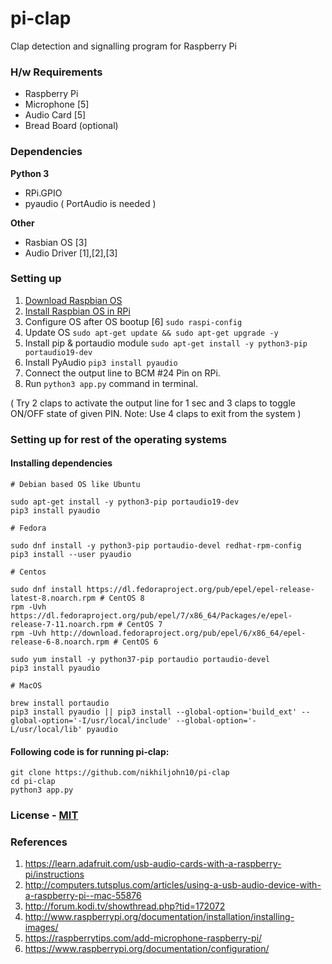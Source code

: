pi-clap
=======

Clap detection and signalling program for Raspberry Pi

### H/w Requirements

 * Raspberry Pi
 * Microphone [5]
 * Audio Card [5]
 * Bread Board (optional)

### Dependencies

**Python 3**

 * RPi.GPIO
 * pyaudio ( PortAudio is needed )

**Other**

 * Rasbian OS [3]
 * Audio Driver [1],[2],[3]

### Setting up

1. [Download Raspbian OS](http://www.raspberrypi.org/downloads/)
2. [Install Raspbian OS in RPi](http://www.raspberrypi.org/documentation/installation/installing-images/)
3. Configure OS after OS bootup [6] `sudo raspi-config`
4. Update OS `sudo apt-get update && sudo apt-get upgrade -y`
4. Install pip & portaudio module `sudo apt-get install -y python3-pip portaudio19-dev`
5. Install PyAudio `pip3 install pyaudio`
6. Connect the output line to BCM #24 Pin on RPi.
7. Run `python3 app.py` command in terminal.

( Try 2 claps to activate the output line for 1 sec and 3 claps to toggle ON/OFF state of given PIN. Note: Use 4 claps to exit from the system )

### Setting up for rest of the operating systems

#### Installing dependencies

```
# Debian based OS like Ubuntu

sudo apt-get install -y python3-pip portaudio19-dev
pip3 install pyaudio

```

```
# Fedora

sudo dnf install -y python3-pip portaudio-devel redhat-rpm-config
pip3 install --user pyaudio

```

```
# Centos

sudo dnf install https://dl.fedoraproject.org/pub/epel/epel-release-latest-8.noarch.rpm # CentOS 8
rpm -Uvh https://dl.fedoraproject.org/pub/epel/7/x86_64/Packages/e/epel-release-7-11.noarch.rpm # CentOS 7
rpm -Uvh http://download.fedoraproject.org/pub/epel/6/x86_64/epel-release-6-8.noarch.rpm # CentOS 6

sudo yum install -y python37-pip portaudio portaudio-devel
pip3 install pyaudio
```

```
# MacOS

brew install portaudio
pip3 install pyaudio || pip3 install --global-option='build_ext' --global-option='-I/usr/local/include' --global-option='-L/usr/local/lib' pyaudio
```

#### Following code is for running pi-clap:
```
git clone https://github.com/nikhiljohn10/pi-clap
cd pi-clap
python3 app.py
```

### License - [MIT](https://github.com/nikhiljohn10/pi-clap/blob/master/LICENSE)

### References

 1. https://learn.adafruit.com/usb-audio-cards-with-a-raspberry-pi/instructions
 2. http://computers.tutsplus.com/articles/using-a-usb-audio-device-with-a-raspberry-pi--mac-55876
 3. http://forum.kodi.tv/showthread.php?tid=172072
 4. http://www.raspberrypi.org/documentation/installation/installing-images/
 5. https://raspberrytips.com/add-microphone-raspberry-pi/
 6. https://www.raspberrypi.org/documentation/configuration/
